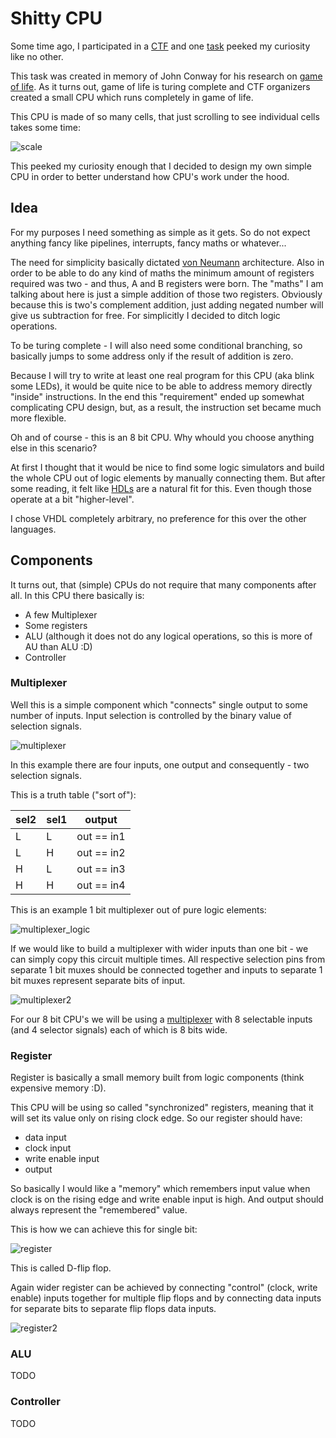 # Shitty CPU

Some time ago, I participated in a [CTF](https://ctftime.org/event/994) and one [task](https://ctftime.org/task/11578) peeked my curiosity like no other.

This task was created in memory of John Conway for his research on [game of life](https://en.wikipedia.org/wiki/Conway%27s_Game_of_Life).
As it turns out, game of life is turing complete and CTF organizers created a small CPU which runs completely in game of life.

This CPU is made of so many cells, that just scrolling to see individual cells takes some time:

![scale](img/scrolling.gif)

This peeked my curiosity enough that I decided to design my own simple CPU in order to better understand how CPU's work under the hood.

## Idea

For my purposes I need something as simple as it gets.
So do not expect anything fancy like pipelines, interrupts, fancy maths or whatever...

The need for simplicity basically dictated [von Neumann](https://en.wikipedia.org/wiki/Von_Neumann_architecture) architecture.
Also in order to be able to do any kind of maths the minimum amount of registers required was two - and thus, A and B registers were born.
The "maths" I am talking about here is just a simple addition of those two registers.
Obviously because this is two's complement addition, just adding negated number will give us subtraction for free.
For simplicitly I decided to ditch logic operations.

To be turing complete - I will also need some conditional branching, so basically jumps to some address only if the result of addition is zero.

Because I will try to write at least one real program for this CPU (aka blink some LEDs), it would be quite nice to be able to address memory directly "inside" instructions.
In the end this "requirement" ended up somewhat complicating CPU design, but, as a result, the instruction set became much more flexible.

Oh and of course - this is an 8 bit CPU.
Why whould you choose anything else in this scenario?

At first I thought that it would be nice to find some logic simulators and build the whole CPU out of logic elements by manually connecting them.
But after some reading, it felt like [HDLs](https://en.wikipedia.org/wiki/Hardware_description_language) are a natural fit for this.
Even though those operate at a bit "higher-level".

I chose VHDL completely arbitrary, no preference for this over the other languages.

## Components

It turns out, that (simple) CPUs do not require that many components after all.
In this CPU there basically is:
* A few Multiplexer
* Some registers
* ALU (although it does not do any logical operations, so this is more of AU than ALU :D)
* Controller

### Multiplexer

Well this is a simple component which "connects" single output to some number of inputs.
Input selection is controlled by the binary value of selection signals.

![multiplexer](img/mux.png)

In this example there are four inputs, one output and consequently - two selection signals.

This is a truth table ("sort of"):

|sel2|sel1|  output  |
|----|----|----------|
| L  | L  |out == in1|
| L  | H  |out == in2|
| H  | L  |out == in3|
| H  | H  |out == in4|

This is an example 1 bit multiplexer out of pure logic elements:

![multiplexer_logic](img/mux.gif)

If we would like to build a multiplexer with wider inputs than one bit - we can simply copy this circuit multiple times.
All respective selection pins from separate 1 bit muxes should be connected together and inputs to separate 1 bit muxes represent separate bits of input.

![multiplexer2](img/mux2.gif)

For our 8 bit CPU's we will be using a [multiplexer](mux.vhdl) with 8 selectable inputs (and 4 selector signals) each of which is 8 bits wide.


### Register

Register is basically a small memory built from logic components (think expensive memory :D).

This CPU will be using so called "synchronized" registers, meaning that it will set its value only on rising clock edge.
So our register should have:
* data input
* clock input
* write enable input
* output

So basically I would like a "memory" which remembers input value when clock is on the rising edge and write enable input is high.
And output should always represent the "remembered" value.

This is how we can achieve this for single bit:

![register](img/register.gif)

This is called D-flip flop.

Again wider register can be achieved by connecting "control" (clock, write enable) inputs together for multiple flip flops and by connecting data inputs for separate bits to separate flip flops data inputs.

![register2](img/register2.gif)


### ALU

TODO


### Controller

TODO


